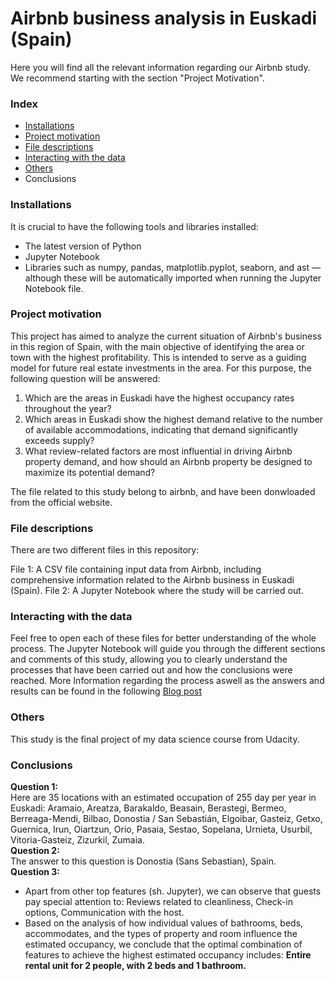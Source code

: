 # Airbnb business analysis in Euskadi (Spain)
Here you will find all the relevant information regarding our Airbnb study.
We recommend starting with the section "Project Motivation".

### Index
- [Installations](#Installations)
- [Project motivation](#Project-motivation)
- [File descriptions](#File-desciption)
- [Interacting with the data](#Interacting-with-the-data)
- [Others](#Others)
- Conclusions
  
### Installations
It is crucial to have the following tools and libraries installed:
- The latest version of Python
- Jupyter Notebook
- Libraries such as numpy, pandas, matplotlib.pyplot, seaborn, and ast — although these will be automatically imported when running the Jupyter Notebook file.

### Project motivation
This project has aimed to analyze the current situation of Airbnb's business in this region of Spain, with the main objective of identifying the area or town with the highest profitability. This is intended to serve as a guiding model for future real estate investments in the area.
For this purpose, the following question will be answered:
1. Which are the areas in Euskadi have the highest occupancy rates throughout the year?
2. Which areas in Euskadi show the highest demand relative to the number of available accommodations, indicating that demand significantly exceeds supply?
3. What review-related factors are most influential in driving Airbnb property demand, and how should an Airbnb property be designed to maximize its potential demand?

The file related to this study belong to airbnb, and have been donwloaded from the official website.

### File descriptions
There are two different files in this repository:

File 1: A CSV file containing input data from Airbnb, including comprehensive information related to the Airbnb business in Euskadi (Spain).
File 2: A Jupyter Notebook where the study will be carried out.

### Interacting with the data
Feel free to open each of these files for better understanding of the whole process.
The Jupyter Notebook will guide you through the different sections and comments of this study, allowing you to clearly understand the processes that have been carried out and how the conclusions were reached.
More Information regarding the process aswell as the answers and results can be found in the following [Blog post](https://medium.com/@dgcabo1/text-cf63bcf4246f)

### Others
This study is the final project of my data science course from Udacity.

### Conclusions
**Question 1:**  
Here are 35 locations with an estimated occupation of 255 day per year in Euskadi:
Aramaio, Areatza, Barakaldo, Beasain, Berastegi, Bermeo, Berreaga-Mendi, Bilbao, Donostia / San Sebastián, Elgoibar, Gasteiz, Getxo, Guernica, Irun, Oiartzun, Orio, Pasaia, Sestao, Sopelana, Urnieta, Usurbil, Vitoria-Gasteiz, Zizurkil, Zumaia.  
**Question 2:**  
The answer to this question is Donostia (Sans Sebastian), Spain.  
**Question 3:**  
- Apart from other top features (sh. Jupyter), we can observe that guests pay special attention to: Reviews related to cleanliness, Check-in options, Communication with the host.
- Based on the analysis of how individual values of bathrooms, beds, accommodates, and the types of property and room influence the estimated occupancy, we conclude that the optimal combination of features to achieve the highest estimated occupancy includes:
**Entire rental unit for 2 people, with 2 beds and 1 bathroom.**

